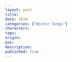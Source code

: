 ```yaml
---
layout: post
title: 
date: 2010-
categories: ["Winter Songs"]
characters: 
tags: 
origin: 
pov: 
description: 
published: true
---
```

